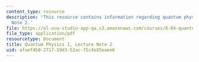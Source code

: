 ```yaml
---
content_type: resource
description: 'This resource contains information regarding quantum physics: Lecture
  Note 2.'
file: https://ol-ocw-studio-app-qa.s3.amazonaws.com/courses/8-04-quantum-physics-i-spring-2016/afaef4b8271759d352ac75c4e85eaee6_MIT8_04S16_LecNotes2.pdf
file_type: application/pdf
resourcetype: Document
title: Quantum Physics I, Lecture Note 2
uid: afaef4b8-2717-59d3-52ac-75c4e85eaee6
---
```

